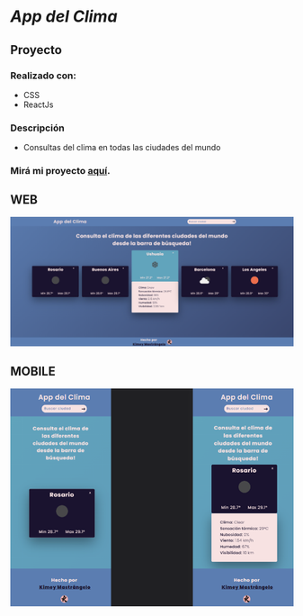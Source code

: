 # *App del Clima*

## Proyecto

### Realizado con:

- CSS
- ReactJs

### Descripción
* Consultas del clima en todas las ciudades del mundo

### Mirá mi proyecto [aquí].
[aquí]: https://youtu.be/Qb-6uQmYrV0

## WEB
<img src = "./web.png" >

## MOBILE
<img src = "./mobile.png" >
